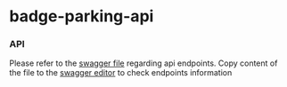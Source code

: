 # badge-parking-api

### API
Please refer to the [swagger file](git@github.com:maxsakharov/badge-parking-api.git/swagger.yml) regarding api endpoints. Copy content of the file to the [swagger editor](https://editor.swagger.io/) to check endpoints information